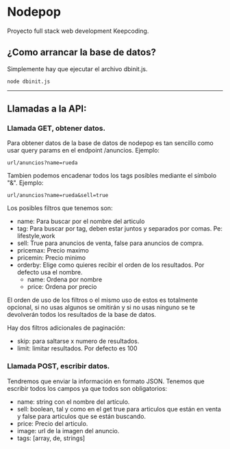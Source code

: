 # Nodepop
Proyecto full stack web development Keepcoding.
## ¿Como arrancar la base de datos?
Simplemente hay que ejecutar el archivo dbinit.js.
```
node dbinit.js
```

---


## Llamadas a la API:

### Llamada GET, obtener datos.

Para obtener datos de la base de datos de nodepop es tan sencillo como usar query params en el endpoint /anuncios. Ejemplo:

```
url/anuncios?name=rueda
```

Tambien podemos encadenar todos los tags posibles mediante el símbolo "&". Ejemplo:
```
url/anuncios?name=rueda&sell=true
```

Los posibles filtros que tenemos son:
* name: Para buscar por el nombre del articulo
* tag: Para buscar por tag, deben estar juntos y separados por comas. Pe: lifestyle,work
* sell: True para anuncios de venta, false para anuncios de compra.
* pricemax: Precio maximo
* pricemin: Precio minimo
* orderby: Elige como quieres recibir el orden de los resultados. Por defecto usa el nombre.
    * name: Ordena por nombre
    * price: Ordena por precio

El orden de uso de los filtros o el mismo uso de estos es totalmente opcional, si no usas algunos se omitirán y si no usas ninguno se te devolverán todos los resultados de la base de datos.

Hay dos filtros adicionales de paginación:

* skip: para saltarse x numero de resultados.
* limit: limitar resultados. Por defecto es 100

### Llamada POST, escribir datos.

Tendremos que enviar la información en formato JSON. Tenemos que escribir todos los campos ya que todos son obligatorios:
* name: string con el nombre del artículo.
* sell: boolean, tal y como en el get true para articulos que están en venta y false para articulos que se están buscando.
* price: Precio del articulo.
* image: url de la imagen del anuncio.
* tags: [array, de, strings]